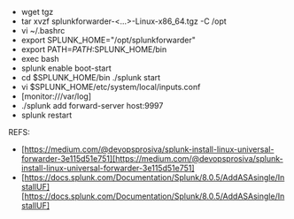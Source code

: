 - wget tgz
- tar xvzf splunkforwarder-<…>-Linux-x86_64.tgz -C /opt
- vi ~/.bashrc
- export SPLUNK_HOME="/opt/splunkforwarder"
- export PATH=$PATH:$SPLUNK_HOME/bin 
- exec bash
- splunk enable boot-start 
- cd $SPLUNK_HOME/bin ./splunk start
- vi $SPLUNK_HOME/etc/system/local/inputs.conf
- [monitor:///var/log]
- ./splunk add forward-server host:9997
- splunk restart

REFS:
- [https://medium.com/@devopsprosiva/splunk-install-linux-universal-forwarder-3e115d51e751][https://medium.com/@devopsprosiva/splunk-install-linux-universal-forwarder-3e115d51e751]
- [https://docs.splunk.com/Documentation/Splunk/8.0.5/AddASAsingle/InstallUF][https://docs.splunk.com/Documentation/Splunk/8.0.5/AddASAsingle/InstallUF]
